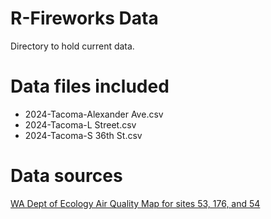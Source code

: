 # R-Fireworks Data

Directory to hold current data.

# Data files included

- 2024-Tacoma-Alexander Ave.csv
- 2024-Tacoma-L Street.csv
- 2024-Tacoma-S 36th St.csv

# Data sources

[WA Dept of Ecology Air Quality Map for sites 53, 176, and 54](https://enviwa.ecology.wa.gov/mobile/site-report/53-176-54)
